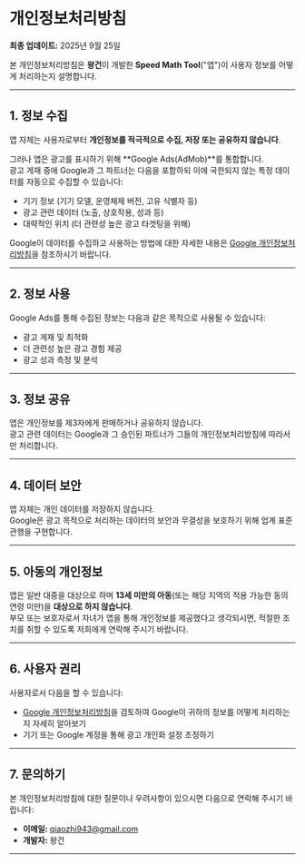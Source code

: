 # 개인정보처리방침

**최종 업데이트:** 2025년 9월 25일

본 개인정보처리방침은 **왕건**이 개발한 **Speed Math Tool**("앱")이 사용자 정보를 어떻게 처리하는지 설명합니다.

---

## 1. 정보 수집

앱 자체는 사용자로부터 **개인정보를 적극적으로 수집, 저장 또는 공유하지 않습니다**.

그러나 앱은 광고를 표시하기 위해 **Google Ads(AdMob)**를 통합합니다.  
광고 게재 중에 Google과 그 파트너는 다음을 포함하되 이에 국한되지 않는 특정 데이터를 자동으로 수집할 수 있습니다:

- 기기 정보 (기기 모델, 운영체제 버전, 고유 식별자 등)
- 광고 관련 데이터 (노출, 상호작용, 성과 등)
- 대략적인 위치 (더 관련성 높은 광고 타겟팅을 위해)

Google이 데이터를 수집하고 사용하는 방법에 대한 자세한 내용은 [Google 개인정보처리방침](https://policies.google.com/privacy)을 참조하시기 바랍니다.

---

## 2. 정보 사용

Google Ads를 통해 수집된 정보는 다음과 같은 목적으로 사용될 수 있습니다:

- 광고 게재 및 최적화
- 더 관련성 높은 광고 경험 제공
- 광고 성과 측정 및 분석

---

## 3. 정보 공유

앱은 개인정보를 제3자에게 판매하거나 공유하지 않습니다.  
광고 관련 데이터는 Google과 그 승인된 파트너가 그들의 개인정보처리방침에 따라서만 처리합니다.

---

## 4. 데이터 보안

앱 자체는 개인 데이터를 저장하지 않습니다.  
Google은 광고 목적으로 처리하는 데이터의 보안과 무결성을 보호하기 위해 업계 표준 관행을 구현합니다.

---

## 5. 아동의 개인정보

앱은 일반 대중을 대상으로 하며 **13세 미만의 아동**(또는 해당 지역의 적용 가능한 동의 연령 미만)을 **대상으로 하지 않습니다**.  
부모 또는 보호자로서 자녀가 앱을 통해 개인정보를 제공했다고 생각되시면, 적절한 조치를 취할 수 있도록 저희에게 연락해 주시기 바랍니다.

---

## 6. 사용자 권리

사용자로서 다음을 할 수 있습니다:

- [Google 개인정보처리방침](https://policies.google.com/privacy)을 검토하여 Google이 귀하의 정보를 어떻게 처리하는지 자세히 알아보기
- 기기 또는 Google 계정을 통해 광고 개인화 설정 조정하기

---

## 7. 문의하기

본 개인정보처리방침에 대한 질문이나 우려사항이 있으시면 다음으로 연락해 주시기 바랍니다:

- **이메일:** qiaozhi943@gmail.com
- **개발자:** 왕건

---
